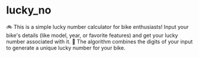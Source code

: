 # lucky_no
🚲 This is a simple lucky number calculator for bike enthusiasts! Input your bike's details (like model, year, or favorite features) and get your lucky number associated with it.  🔢 The algorithm combines the digits of your input to generate a unique lucky number for your bike.
